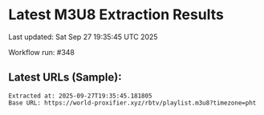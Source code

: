 # Latest M3U8 Extraction Results

Last updated: Sat Sep 27 19:35:45 UTC 2025

Workflow run: #348

## Latest URLs (Sample):
```
Extracted at: 2025-09-27T19:35:45.181805
Base URL: https://world-proxifier.xyz/rbtv/playlist.m3u8?timezone=pht

```
